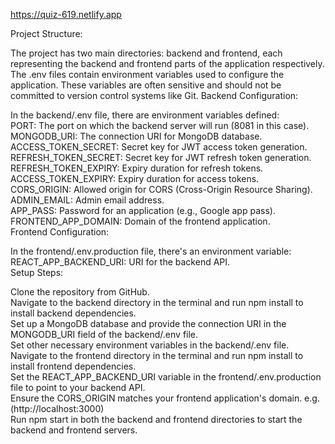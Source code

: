 https://quiz-619.netlify.app


Project Structure:

The project has two main directories: backend and frontend, each representing the backend and frontend parts of the application respectively.
The .env files contain environment variables used to configure the application. These variables are often sensitive and should not be committed to version control systems like Git.
Backend Configuration:

In the backend/.env file, there are environment variables defined:                                                                                                                         
PORT: The port on which the backend server will run (8081 in this case).                                                                                                                   
MONGODB_URI: The connection URI for MongoDB database.                                                                                                                       
ACCESS_TOKEN_SECRET: Secret key for JWT access token generation.                                                                                                                    
REFRESH_TOKEN_SECRET: Secret key for JWT refresh token generation.																																	                                                    
REFRESH_TOKEN_EXPIRY: Expiry duration for refresh tokens.                                                                                                                                  
ACCESS_TOKEN_EXPIRY: Expiry duration for access tokens.                                                                                                                                  
CORS_ORIGIN: Allowed origin for CORS (Cross-Origin Resource Sharing).                                                                                                                   
ADMIN_EMAIL: Admin email address.                                                                                                                                                         
APP_PASS: Password for an application (e.g., Google app pass).                                                                                                                   
FRONTEND_APP_DOMAIN: Domain of the frontend application.                                                                                                                                
Frontend Configuration:                                                                                                                                                                

In the frontend/.env.production file, there's an environment variable:                                                                                                                  
REACT_APP_BACKEND_URI: URI for the backend API.                                                                                                                                         
Setup Steps:                                                                                                                                                                           

Clone the repository from GitHub.                                                                                                                                                     
Navigate to the backend directory in the terminal and run npm install to install backend dependencies.                                                                                 
Set up a MongoDB database and provide the connection URI in the MONGODB_URI field of the backend/.env file.                                                                                      
Set other necessary environment variables in the backend/.env file.                                                                                                               
Navigate to the frontend directory in the terminal and run npm install to install frontend dependencies.                                                                                  
Set the REACT_APP_BACKEND_URI variable in the frontend/.env.production file to point to your backend API.                                                                               
Ensure the CORS_ORIGIN matches your frontend application's domain.   e.g.(http://localhost:3000)                                                                                                                  
Run npm start in both the backend and frontend directories to start the backend and frontend servers.                                                                                   


